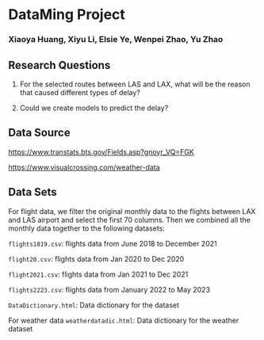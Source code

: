 # DataMing Project
### Xiaoya Huang, Xiyu Li, Elsie Ye, Wenpei Zhao, Yu Zhao

## Research Questions
 1. For the selected routes between LAS and LAX, what will be the reason that caused different types of delay?

 2. Could we create models to predict the delay?

## Data Source
https://www.transtats.bts.gov/Fields.asp?gnoyr_VQ=FGK

https://www.visualcrossing.com/weather-data


## Data Sets
For flight data, we filter the original monthly data to the flights between LAX and LAS airport and select the first 70 columns. Then we combined all the monthly data together to the following datasets:

`flights1819.csv`: flights data from June 2018 to December 2021

`flight20.csv`: flights data from Jan 2020 to Dec 2020

`flight2021.csv`: flights data from Jan 2021 to Dec 2021

`flights2223.csv`: flights data from January 2022 to May 2023

`DataDictionary.html`: Data dictionary for the dataset

For weather data
`weatherdatadic.html`: Data dictionary for the weather dataset
